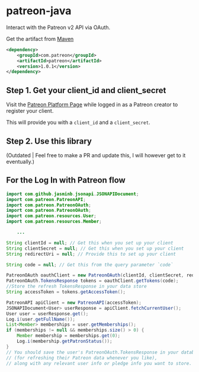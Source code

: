 # patreon-java
Interact with the Patreon v2 API via OAuth.

Get the artifact from [Maven](http://repo.songoda.com/repository/public/)
```xml
<dependency>
    <groupId>com.patreon</groupId>
    <artifactId>patreon</artifactId>
    <version>1.0.1</version>
</dependency>
```


Step 1. Get your client_id and client_secret
---
Visit the [Patreon Platform Page](https://www.patreon.com/platform)
while logged in as a Patreon creator to register your client.

This will provide you with a `client_id` and a `client_secret`.

Step 2. Use this library
---
(Outdated | Feel free to make a PR and update this, I will however get to it eventually.)
## For the Log In with Patreon flow
```java
import com.github.jasminb.jsonapi.JSONAPIDocument;
import com.patreon.PatreonAPI;
import com.patreon.PatreonOAuth;
import com.patreon.PatreonOAuth;
import com.patreon.resources.User;
import com.patreon.resources.Member;

    ...

String clientId = null; // Get this when you set up your client
String clientSecret = null; // Get this when you set up your client
String redirectUri = null; // Provide this to set up your client

String code = null; // Get this from the query parameter `code`

PatreonOAuth oauthClient = new PatreonOAuth(clientId, clientSecret, redirectUri);
PatreonOAuth.TokensResponse tokens = oauthClient.getTokens(code);
//Store the refresh TokensResponse in your data store
String accessToken = tokens.getAccessToken();

PatreonAPI apiClient = new PatreonAPI(accessToken);
JSONAPIDocument<User> userResponse = apiClient.fetchCurrentUser();
User user = userResponse.get();
Log.i(user.getFullName());
List<Member> memberships = user.getMemberships();
if (memberships != null && memberships.size() > 0) {
    Member membership = memberships.get(0);
    Log.i(membership.getPatronStatus());
}
// You should save the user's PatreonOAuth.TokensResponse in your database
// (for refreshing their Patreon data whenever you like),
// along with any relevant user info or pledge info you want to store.
```
